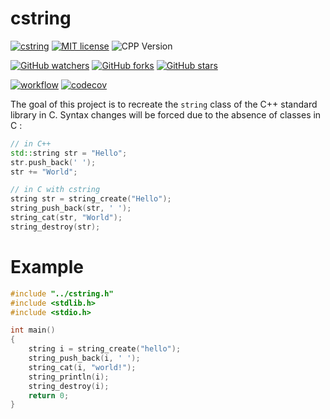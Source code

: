 # cstring

[![cstring](https://img.shields.io/badge/cstring-v0.1-blue.svg)](https://github.com/tocola/cstring/releases/tag/v0.1)
[![MIT license](https://img.shields.io/badge/License-MIT-orange.svg)](https://github.com/tocola/cstring/blob/main/LICENSE)
![CPP Version](https://img.shields.io/badge/Language-C-darkgreen.svg)

[![GitHub watchers](https://img.shields.io/github/watchers/tocola/cstring?style=social)](https://github.com/tocola/cstring/watchers/)
[![GitHub forks](https://img.shields.io/github/forks/tocola/cstring?style=social)](https://github.com/tocola/cstring/network/members/)
[![GitHub stars](https://img.shields.io/github/stars/tocola/cstring?style=social)](https://github.com/tocola/cstring/stargazers/)

[![workflow](https://github.com/tocola/cstring/actions/workflows/unit_tests.yml/badge.svg)](https://github.com/tocola/cstring/actions/workflows/unit_tests.yml)
[![codecov](https://codecov.io/gh/tocola/cstring/branch/main/graph/badge.svg?token=4V6A9B7PII)](https://codecov.io/gh/tocola/cstring)

The goal of this project is to recreate the `string` class of the C++ standard library in C. Syntax changes will be forced due to the absence of classes in C :
```c++
// in C++
std::string str = "Hello";
str.push_back(' ');
str += "World";

// in C with cstring
string str = string_create("Hello");
string_push_back(str, ' ');
string_cat(str, "World");
string_destroy(str);
```

# Example

```c++
#include "../cstring.h"
#include <stdlib.h>
#include <stdio.h>

int main()
{
    string i = string_create("hello");
    string_push_back(i, ' ');
    string_cat(i, "world!");
    string_println(i);
    string_destroy(i);
    return 0;
}
```
